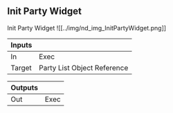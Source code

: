 ## Init Party Widget
Init Party Widget
![[../img/nd_img_InitPartyWidget.png]]

|Inputs||
|--|--|
| In | Exec |
| Target | Party List Object Reference |

|Outputs||
|--|--|
| Out | Exec |
